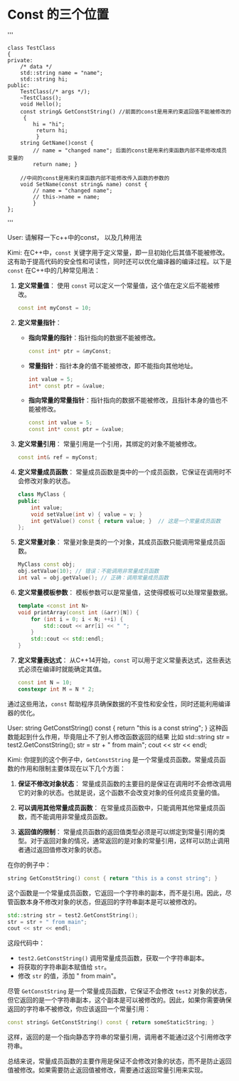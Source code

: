 # Const 的三个位置
'''

    class TestClass
    {
    private:
        /* data */
        std::string name = "name";
        std::string hi;
    public:
        TestClass(/* args */);
        ~TestClass();
        void Hello();
        const string& GetConstString() //前面的const是用来约束返回值不能被修改的
         {
            hi = "hi";
             return hi;
             }
        string GetName()const { 
            // name = "changed name"; 后面的const是用来约束函数内部不能修改成员变量的
            return name; }

        //中间的const是用来约束函数内部不能修改传入函数的参数的
        void SetName(const string& name) const { 
            // name = "changed name"; 
            // this->name = name; 
            }
    };
    
'''


User: 请解释一下c++中的const， 以及几种用法 

Kimi: 在C++中，`const` 关键字用于定义常量，即一旦初始化后其值不能被修改。这有助于提高代码的安全性和可读性，同时还可以优化编译器的编译过程。以下是 `const` 在C++中的几种常见用法：

1. **定义常量值**：
   使用 `const` 可以定义一个常量值，这个值在定义后不能被修改。
   ```cpp
   const int myConst = 10;
   ```

2. **定义常量指针**：
   - **指向常量的指针**：指针指向的数据不能被修改。
     ```cpp
     const int* ptr = &myConst;
     ```
   - **常量指针**：指针本身的值不能被修改，即不能指向其他地址。
     ```cpp
     int value = 5;
     int* const ptr = &value;
     ```
   - **指向常量的常量指针**：指针指向的数据不能被修改，且指针本身的值也不能被修改。
     ```cpp
     const int value = 5;
     const int* const ptr = &value;
     ```

3. **定义常量引用**：
   常量引用是一个引用，其绑定的对象不能被修改。
   ```cpp
   const int& ref = myConst;
   ```

4. **定义常量成员函数**：
   常量成员函数是类中的一个成员函数，它保证在调用时不会修改对象的状态。
   ```cpp
   class MyClass {
   public:
       int value;
       void setValue(int v) { value = v; }
       int getValue() const { return value; }  // 这是一个常量成员函数
   };
   ```

5. **定义常量对象**：
   常量对象是类的一个对象，其成员函数只能调用常量成员函数。
   ```cpp
   MyClass const obj;
   obj.setValue(10); // 错误：不能调用非常量成员函数
   int val = obj.getValue(); // 正确：调用常量成员函数
   ```

6. **定义常量模板参数**：
   模板参数可以是常量值，这使得模板可以处理常量数据。
   ```cpp
   template <const int N>
   void printArray(const int (&arr)[N]) {
       for (int i = 0; i < N; ++i) {
           std::cout << arr[i] << " ";
       }
       std::cout << std::endl;
   }
   ```

7. **定义常量表达式**：
   从C++14开始，`const` 可以用于定义常量表达式，这些表达式必须在编译时就能确定其值。
   ```cpp
   const int N = 10;
   constexpr int M = N * 2;
   ```

通过这些用法，`const` 帮助程序员确保数据的不变性和安全性，同时还能利用编译器的优化。 

User: string GetConstString() const { return "this is a const string"; }  这种函数能起到什么作用，毕竟阻止不了别人修改函数返回的结果 比如    std::string str = test2.GetConstString();
    str = str + " from main";
    cout << str << endl; 

Kimi: 你提到的这个例子中，`GetConstString` 是一个常量成员函数。常量成员函数的作用和限制主要体现在以下几个方面：

1. **保证不修改对象状态**：
   常量成员函数的主要目的是保证在调用时不会修改调用它的对象的状态。也就是说，这个函数不会改变对象的任何成员变量的值。

2. **可以调用其他常量成员函数**：
   在常量成员函数中，只能调用其他常量成员函数，而不能调用非常量成员函数。

3. **返回值的限制**：
   常量成员函数的返回值类型必须是可以绑定到常量引用的类型。对于返回对象的情况，通常返回的是对象的常量引用，这样可以防止调用者通过返回值修改对象的状态。

在你的例子中：
```cpp
string GetConstString() const { return "this is a const string"; }
```
这个函数是一个常量成员函数，它返回一个字符串的副本，而不是引用。因此，尽管函数本身不修改对象的状态，但返回的字符串副本是可以被修改的。

```cpp
std::string str = test2.GetConstString();
str = str + " from main";
cout << str << endl;
```
这段代码中：
- `test2.GetConstString()` 调用常量成员函数，获取一个字符串副本。
- 将获取的字符串副本赋值给 `str`。
- 修改 `str` 的值，添加 " from main"。

尽管 `GetConstString` 是一个常量成员函数，它保证不会修改 `test2` 对象的状态，但它返回的是一个字符串副本，这个副本是可以被修改的。因此，如果你需要确保返回的字符串不被修改，你应该返回一个常量引用：
```cpp
const string& GetConstString() const { return someStaticString; }
```
这样，返回的是一个指向静态字符串的常量引用，调用者不能通过这个引用修改字符串。

总结来说，常量成员函数的主要作用是保证不会修改对象的状态，而不是防止返回值被修改。如果需要防止返回值被修改，需要通过返回常量引用来实现。 

